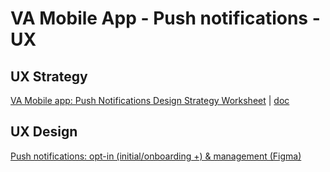 # VA Mobile App - Push notifications - UX 

## UX Strategy
[VA Mobile app: Push Notifications Design Strategy Worksheet](https://github.com/department-of-veterans-affairs/va.gov-team/blob/master/products/va-mobile-app/features/Push%20Notifications/ux/push-notifications-design-strategy-worksheet.md) | [doc](https://docs.google.com/document/d/1uCZLfew4tnqn8Zy2RUski6ldtTjYaH9T/edit)

## UX Design
[Push notifications: opt-in (initial/onboarding +) & management (Figma)](https://www.figma.com/file/LKmqgew3L2nSBl0qF6YOwI/%F0%9F%94%8D-Home-2.0---Working---VAMobile?type=design&node-id=993%3A7236&mode=design&t=ARPDKhCIfCCtlhwQ-1)
